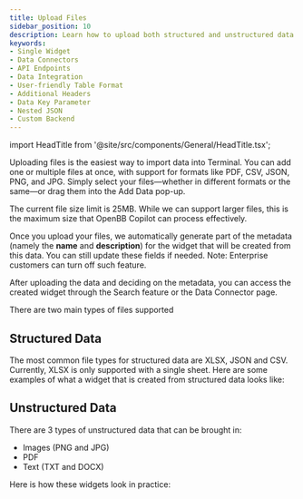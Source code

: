 ```yaml
---
title: Upload Files
sidebar_position: 10
description: Learn how to upload both structured and unstructured data to OpenBB Terminal with just a few clicks.
keywords:
- Single Widget
- Data Connectors
- API Endpoints
- Data Integration
- User-friendly Table Format
- Additional Headers
- Data Key Parameter
- Nested JSON
- Custom Backend
---
```


import HeadTitle from '@site/src/components/General/HeadTitle.tsx';

<HeadTitle title="File Upload| OpenBB Terminal Docs" />

Uploading files is the easiest way to import data into Terminal. You can add one or multiple files at once, with support for formats like PDF, CSV, JSON, PNG, and JPG. Simply select your files—whether in different formats or the same—or drag them into the Add Data pop-up.

<!-- @TODO ADD IMAGE -->

The current file size limit is 25MB. While we can support larger files, this is the maximum size that OpenBB Copilot can process effectively.

Once you upload your files, we automatically generate part of the metadata (namely the **name** and **description**) for the widget that will be created from this data. You can still update these fields if needed. Note: Enterprise customers can turn off such feature.

<!-- @TODO ADD IMAGE -->

After uploading the data and deciding on the metadata, you can access the created widget through the Search feature or the Data Connector page.

<!-- @TODO ADD IMAGE -->

There are two main types of files supported

## Structured Data

The most common file types for structured data are XLSX, JSON and CSV. Currently, XLSX is only supported with a single sheet. Here are some examples of what a widget that is created from structured data looks like:

<!-- @TODO ADD IMAGE -->

## Unstructured Data

There are 3 types of unstructured data that can be brought in:

- Images (PNG and JPG)
- PDF
- Text (TXT and DOCX)

Here is how these widgets look in practice:

<!-- @TODO ADD IMAGE -->
